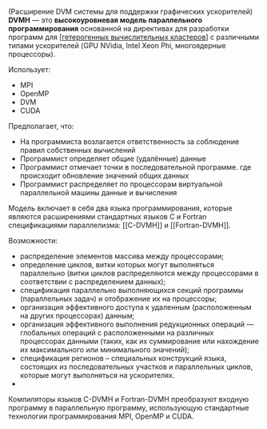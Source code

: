 (Расширение DVM системы для поддержки графических ускорителей)
**DVMH** — это **высокоуровневая модель параллельного программирования** основанной на директивах для разработки программ для [[гетерогенных вычислительных кластеров](<Гетерогенные кластеры>)] с различными типами ускорителей (GPU NVidia, Intel Xeon Phi, многоядерные процессоры).

Использует:
- MPI
- OpenMP
- DVM
- CUDA

Предполагает, что:
- На программиста возлагается ответственность за соблюдение правил собственных вычислений
- Программист определяет общие (удалённые) данные
- Программист отмечает точки в последовательной программе. где происходит обновление значений общих данных
- Программист распределяет по процессорам виртуальной параллельной машины данные и вычисления



Модель включает в себя два языка программирования, которые являются расширениями стандартных языков C и Fortran спецификациями параллелизма: [[C-DVMH]] и [[Fortran-DVMH]].

Возможности:
 - распределение элементов массива между процессорами;
 - определение циклов, витки которых могут выполняться параллельно (витки циклов распределяются между процессорами в соответствии с распределением данных);
- спецификация параллельно выполняющихся секций программы (параллельных задач) и отображение их на процессоры;
- организация эффективного доступа к удаленным (расположенным на других процессорах) данным;
- организация эффективного выполнения редукционных операций — глобальных операций с расположенными на различных процессорах данными (таких, как их суммирование или нахождение их максимального или минимального значений);
- спецификация регионов – специальных конструкций языка, состоящих из последовательных участков и параллельных циклов, которые могут выполняться на ускорителях.
- 
Компиляторы языков C-DVMH и Fortran-DVMH преобразуют входную программу в параллельную программу, использующую стандартные технологии программирования MPI, OpenMP и CUDA.